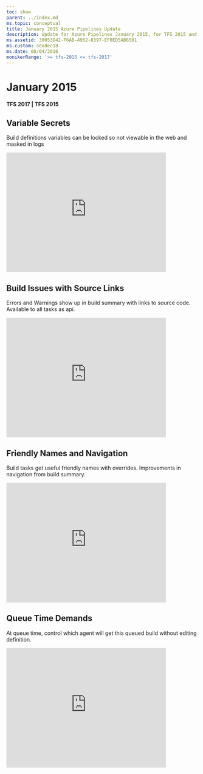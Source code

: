 ```yaml
---
toc: show
parent: ../index.md
ms.topic: conceptual
title: January 2015 Azure Pipelines Update
description: Update for Azure Pipelines January 2015, for TFS 2015 and TFS 2017
ms.assetid: 30053D42-F6AB-4952-8397-EF0ED5AB6581
ms.custom: seodec18
ms.date: 08/04/2016
monikerRange: '>= tfs-2015 <= tfs-2017'
---
```


# January 2015

**TFS 2017 | TFS 2015**

## Variable Secrets

Build definitions variables can be locked so not viewable in the web and masked in logs

<iframe width="420" height="315" src="https://www.youtube.com/embed/90-Pa_EwOvk" frameborder="0" allowfullscreen="true"></iframe>

## Build Issues with Source Links

Errors and Warnings show up in build summary with links to source code. Available to all tasks as api.

<iframe width="420" height="315" src="https://www.youtube.com/embed/ZISvtGw_oGI" frameborder="0" allowfullscreen="true"></iframe>

## Friendly Names and Navigation

Build tasks get useful friendly names with overrides. Improvements in navigation from build summary.

<iframe width="420" height="315" src="https://www.youtube.com/embed/UBdv145hkFc" frameborder="0" allowfullscreen="true"></iframe>

## Queue Time Demands

At queue time, control which agent will get this queued build without editing definition.

<iframe width="420" height="315" src="https://www.youtube.com/embed/yLsqHdVGc8g" frameborder="0" allowfullscreen="true"></iframe>
